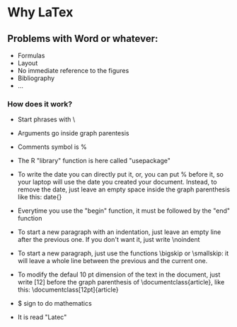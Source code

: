 # **Why LaTex**

## Problems with Word or whatever:
+ Formulas
+ Layout
+ No immediate reference to the figures
+ Bibliography
+ ...

### How does it work?
+ Start phrases with \
+ Arguments go inside graph parentesis
+ Comments symbol is %
+ The R "library" function is here called "usepackage"
+ To write the date you can directly put it, or, you can put % before it, so your laptop will use the date you created your document. Instead, to remove the date, just leave an empty space inside the graph parenthesis like this: date{}
+ Everytime you use the "begin" function, it must be followed by the "end" function
+ To start a new paragraph with an indentation, just leave an empty line after the previous one. If you don't want it, just write \noindent
+ To start a new paragraph, just use the functions \bigskip or \smallskip: it will leave a whole line between the previous and the current one.
+ To modify the defaul 10 pt dimension of the text in the document, just write [12] before the graph parenthesis of \documentclass{article}, like this: \documentclass[12pt]{article}
+ $ sign to do mathematics

+ It is read "Latec"
